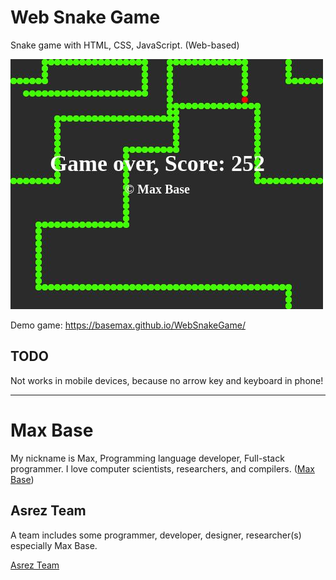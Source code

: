 # Web Snake Game

Snake game with HTML, CSS, JavaScript. (Web-based)

[![Web Snake Game](demo.jpg)](https://basemax.github.io/WebSnakeGame/)

Demo game: https://basemax.github.io/WebSnakeGame/

## TODO

Not works in mobile devices, because no arrow key and keyboard in phone!

---------

# Max Base

My nickname is Max, Programming language developer, Full-stack programmer. I love computer scientists, researchers, and compilers. ([Max Base](https://maxbase.org/))

## Asrez Team

A team includes some programmer, developer, designer, researcher(s) especially Max Base.

[Asrez Team](https://www.asrez.com/)
